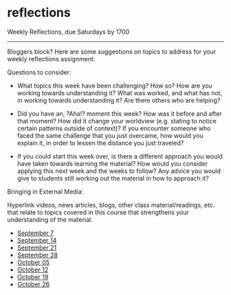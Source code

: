 reflections
===========

Weekly Reflections, due Saturdays by 1700


-----

Bloggers block?  Here are some suggestions on topics to address for your weekly reflections assignment.

Questions to consider:

- What topics this week have been challenging?  How so?  How are you working towards understanding it?  What was worked, and what has not, in working towards understanding it?  Are there others who are helping?

- Did you have an, ?Aha!? moment this week?  How was it before and after that moment?   How did it change your worldview (e.g. stating to notice certain patterns outside of context)? If you encounter someone who faced the same challenge that you just overcame, how would you explain it, in order to lessen the distance you just traveled?

- If you could start this week over, is there a different approach you would have taken towards learning the material?  How would you consider applying this next week and the weeks to follow?  Any advice you would give to students still working out the material in how to approach it?


Bringing in External Media:

Hyperlink videos, news articles, blogs, other class material/readings, etc. that relate to topics covered in this course that strengthens your understanding of the material. 


  - [September 7](https://github.com/lauraccunningham/reflections/blob/master/2013-09-07.md)
  - [September 14](https://github.com/lauraccunningham/reflections/blob/master/2013-09-14.md)
  - [September 21](https://github.com/lauraccunningham/reflections/blob/master/2013-09-21.md)
  - [September 28](https://github.com/lauraccunningham/reflections/blob/master/2013-09-28.md)
  - [October 05](https://github.com/lauraccunningham/reflections/blob/master/2013-10-05.md)
  - [October 12](https://github.com/lauraccunningham/reflections/blob/master/2013-10-12.md)
  - [October 19](https://github.com/lauraccunningham/reflections/blob/master/2013-10-19.md)
  - [October 26](https://github.com/lauraccunningham/scaling-dangerzone/blob/master/privateReflection_2013-10-26.md)
